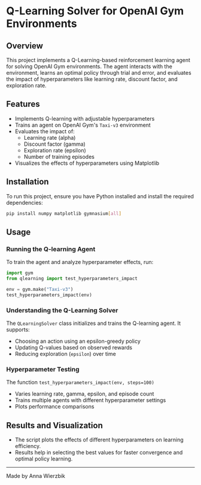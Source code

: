 # Q-Learning Solver for OpenAI Gym Environments

## Overview
This project implements a Q-Learning-based reinforcement learning agent for solving OpenAI Gym environments. The agent interacts with the environment, learns an optimal policy through trial and error, and evaluates the impact of hyperparameters like learning rate, discount factor, and exploration rate.

## Features
- Implements Q-learning with adjustable hyperparameters
- Trains an agent on OpenAI Gym's `Taxi-v3` environment
- Evaluates the impact of:
  - Learning rate (alpha)
  - Discount factor (gamma)
  - Exploration rate (epsilon)
  - Number of training episodes
- Visualizes the effects of hyperparameters using Matplotlib

## Installation
To run this project, ensure you have Python installed and install the required dependencies:

```bash
pip install numpy matplotlib gymnasium[all]
```

## Usage
### Running the Q-learning Agent
To train the agent and analyze hyperparameter effects, run:

```python
import gym
from qlearning import test_hyperparameters_impact

env = gym.make("Taxi-v3")
test_hyperparameters_impact(env)
```

### Understanding the Q-Learning Solver
The `QLearningSolver` class initializes and trains the Q-learning agent. It supports:
- Choosing an action using an epsilon-greedy policy
- Updating Q-values based on observed rewards
- Reducing exploration (`epsilon`) over time

### Hyperparameter Testing
The function `test_hyperparameters_impact(env, steps=100)`
- Varies learning rate, gamma, epsilon, and episode count
- Trains multiple agents with different hyperparameter settings
- Plots performance comparisons

## Results and Visualization
- The script plots the effects of different hyperparameters on learning efficiency.
- Results help in selecting the best values for faster convergence and optimal policy learning.

----------------
Made by Anna Wierzbik


